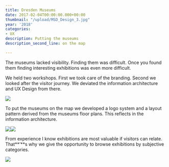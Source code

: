 ```yaml
---
title: Dresden Museums
date: 2017-02-04T00:00:00.000+00:00
thumbnail: "/upload/MSD_Design_3.jpg"
year: '2018'
categories:
- UX
description: Putting the museums
description_second_line: on the map

---
```

The museums lacked visibility. Finding them was difficult. Once you found them finding interesting exhibitions was even more difficult.

We held two workshops. First we took care of the branding. Second we looked after the visitor journey. We deviated the information architecture and UX Design from there.

![](/upload/MSD_Overview_3.jpg)

To put the museums on the map we developed a logo system and a layout pattern derived from the museums floor plans. This reflects in the information architecture.

![](/upload/MSD_Design_1.jpg)![](/upload/MSD_Design_2.jpg)

From experience I know exhibitions are most valuable if visitors can relate. That**’**s why we give the opportunity to browse exhibitions by subjective categories.

![](/upload/MSD_Design_3.jpg)
